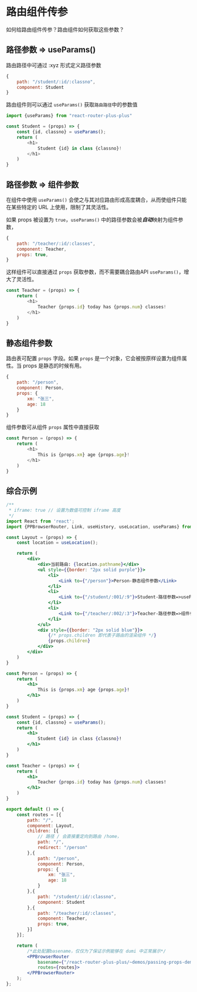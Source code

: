 # 路由组件传参

如何给路由组件传参？路由组件如何获取这些参数？

## 路径参数 => useParams()

路由路径中可通过 :xyz 形式定义路径参数

~~~js
{
    path: "/student/:id/:classno",
    component: Student
}
~~~

路由组件则可以通过 `useParams()` 获取`路由路径`中的参数值

~~~js
import {useParams} from "react-router-plus-plus"

const Student = (props) => {
    const {id, classno} = useParams();
    return (
        <h1>
            Student {id} in class {classno}!           
        </h1>
    )
}
~~~

## 路径参数 => 组件参数

在组件中使用 `useParams()` 会使之与其对应路由形成高度耦合，从而使组件只能在某些特定的 URL 上使用，限制了其灵活性。

如果 props 被设置为 `true`，`useParams()` 中的路径参数会被***自动***映射为组件参数，

~~~js
{
    path: "/teacher/:id/:classes",
    component: Teacher,
    props: true,
}
~~~

这样组件可以直接通过 `props` 获取参数，而不需要耦合路由API `useParams()`，增大了灵活性。

~~~js
const Teacher = (props) => {
    return (
        <h1>
            Teacher {props.id} today has {props.num} classes!           
        </h1>
    )
}
~~~

## 静态组件参数

路由表可配置 `props` 字段。如果 `props` 是一个对象，它会被按原样设置为组件属性。当 props 是静态的时候有用。

~~~js
{
    path: "/person",
    component: Person,
    props: {
        xm: "张三",
        age: 18
    }
}
~~~

组件参数可从组件 `props` 属性中直接获取

~~~js
const Person = (props) => {
    return (
        <h1>
            This is {props.xm} age {props.age}!           
        </h1>
    )
}
~~~

## 综合示例

```jsx
/**
 * iframe: true // 设置为数值可控制 iframe 高度
 */
import React from 'react';
import {PPBrowserRouter, Link, useHistory, useLocation, useParams} from "react-router-plus-plus"

const Layout = (props) => {
    const location = useLocation();

    return (
        <div>
            <div>当前路由: {location.pathname}</div>
            <ul style={{border: "2px solid purple"}}>
                <li>
                    <Link to={"/person"}>Person-静态组件参数</Link>
                </li>
                <li>
                    <Link to={"/student/:001/:9"}>Student-路径参数=>useParams</Link>
                </li>
                <li>
                    <Link to={"/teacher/:002/:3"}>Teacher-路径参数=>组件参数</Link>
                </li>
            </ul>
            <div style={{border: "2px solid blue"}}>
                {/* props.children 即代表子路由的渲染组件 */}
                {props.children}
            </div>
        </div>
    )
}

const Person = (props) => {
    return (
        <h1>
            This is {props.xm} age {props.age}!           
        </h1>
    )
}

const Student = (props) => {
    const {id, classno} = useParams();
    return (
        <h1>
            Student {id} in class {classno}!           
        </h1>
    )
}

const Teacher = (props) => {
    return (
        <h1>
            Teacher {props.id} today has {props.num} classes!           
        </h1>
    )
}

export default () => {
    const routes = [{
        path: "/",
        component: Layout,
        children: [{
            // 路径 / 会直接重定向到路由 /home，
            path: "/",
            redirect: "/person"
        },{
            path: "/person",
            component: Person,
            props: {
                xm: "张三",
                age: 18
            }
        },{
            path: "/student/:id/:classno",
            component: Student
        },{
            path: "/teacher/:id/:classes",
            component: Teacher,
            props: true,
        }]
    }];

    return (
        /*此处配置basename，仅仅为了保证示例能够在 dumi 中正常展示*/
        <PPBrowserRouter
            basename={"/react-router-plus-plus/~demos/passing-props-demo"} 
            routes={routes}>
        </PPBrowserRouter>
    );
};
```